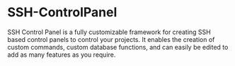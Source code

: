 # SSH-ControlPanel

SSH Control Panel is a fully customizable framework for creating SSH based control panels to control your projects. It enables the creation of custom commands, custom database functions, and can easily be edited to add as many features as you require.
